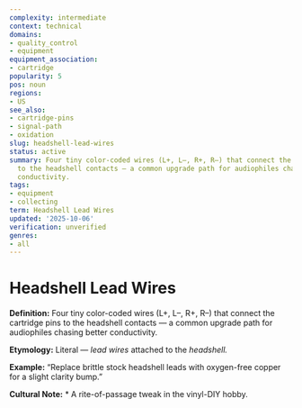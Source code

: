```yaml
---
complexity: intermediate
context: technical
domains:
- quality_control
- equipment
equipment_association:
- cartridge
popularity: 5
pos: noun
regions:
- US
see_also:
- cartridge-pins
- signal-path
- oxidation
slug: headshell-lead-wires
status: active
summary: Four tiny color-coded wires (L+, L–, R+, R–) that connect the cartridge pins
  to the headshell contacts — a common upgrade path for audiophiles chasing better
  conductivity.
tags:
- equipment
- collecting
term: Headshell Lead Wires
updated: '2025-10-06'
verification: unverified
genres:
- all
---
```


# Headshell Lead Wires

**Definition:** Four tiny color-coded wires (L+, L–, R+, R–) that connect the cartridge pins to the headshell contacts — a common upgrade path for audiophiles chasing better conductivity.

**Etymology:** Literal — *lead wires* attached to the *headshell.*

**Example:** “Replace brittle stock headshell leads with oxygen-free copper for a slight clarity bump.”

**Cultural Note:** * A rite-of-passage tweak in the vinyl-DIY hobby.

